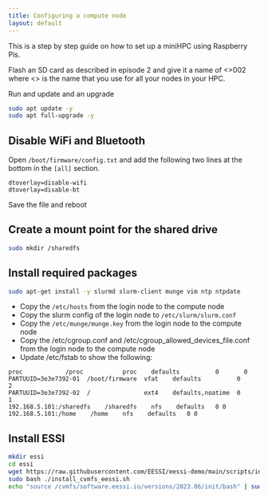 ```yaml
---
title: Configuring a compute node
layout: default
---
```


This is a step by step guide on how to set up a miniHPC using Raspberry Pis.

Flash an SD card as described in episode 2 and give it a name of <<nodename>>002 where <<nodename>> is the
name that you use for all your nodes in your HPC.

Run and update and an upgrade
```bash
sudo apt update -y
sudo apt full-upgrade -y
```

## Disable WiFi and Bluetooth
Open `/boot/firmware/config.txt` and add the following two lines at the bottom in the `[all]` section.
```
dtoverlay=disable-wifi
dtoverlay=disable-bt
```
Save the file and reboot

## Create a mount point for the shared drive

```bash
sudo mkdir /sharedfs
```

## Install required packages

```bash
sudo apt-get install -y slurmd slurm-client munge vim ntp ntpdate
```

- Copy the `/etc/hosts` from the login node to the compute node
- Copy the slurm config of the login node to `/etc/slurm/slurm.conf`
- Copy the `/etc/munge/munge.key` from the login node to the compute node
- Copy the /etc/cgroup.conf and /etc/cgroup_allowed_devices_file.conf from the login node to the compute node
- Update /etc/fstab to show the following:

```
proc            /proc           proc    defaults          0       0
PARTUUID=3e3e7392-01  /boot/firmware  vfat    defaults          0       2
PARTUUID=3e3e7392-02  /               ext4    defaults,noatime  0       1
192.168.5.101:/sharedfs    /sharedfs    nfs    defaults   0 0
192.168.5.101:/home    /home    nfs    defaults   0 0

```

## Install ESSI

```bash
mkdir essi
cd essi
wget https://raw.githubusercontent.com/EESSI/eessi-demo/main/scripts/install_cvmfs_eessi.sh
sudo bash ./install_cvmfs_eessi.sh
echo "source /cvmfs/software.eessi.io/versions/2023.06/init/bash" | sudo tee -a /etc/profile
```


